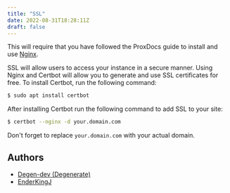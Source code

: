 ```yaml
---
title: "SSL"
date: 2022-08-31T18:28:11Z
draft: false
---
```

This will require that you have followed the ProxDocs guide to install and use [Nginx](https://github.com/Degen-dev/ProxDocs/blob/master/Nginx.md).

SSL will allow users to access your instance in a secure manner. Using Nginx and Certbot will allow you to generate and use SSL certificates for free. To install Certbot, run the following command:
```sh
$ sudo apt install certbot
```
After installing Certbot run the following command to add SSL to your site:
```sh
$ certbot --nginx -d your.domain.com
```
Don't forget to replace `your.domain.com` with your actual domain.

## Authors
- [Degen-dev (Degenerate)](https://github.com/Degen-dev)
- [EnderKingJ](https://github.com/EnderKingJ)
